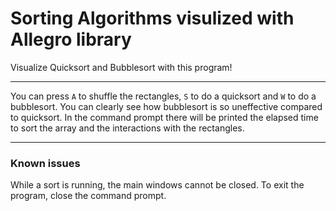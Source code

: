 # Sorting Algorithms visulized with Allegro library

Visualize Quicksort and Bubblesort with this program!

---

You can press `A` to shuffle the rectangles, `S` to do a quicksort and `W` to do a bubblesort.
You can clearly see how bubblesort is so uneffective compared to quicksort.
In the command prompt there will be printed the elapsed time to sort the array and the interactions with the rectangles.

---

### Known issues

While a sort is running, the main windows cannot be closed. To exit the program, close the command prompt.

